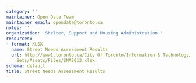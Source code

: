 ```yaml
---
category: ''
maintainer: Open Data Team
maintainer_email: opendata@toronto.ca
notes: ''
organization: 'Shelter, Support and Housing Administration '
resources:
- format: XLSX
  name: Street Needs Assessment Results
  url: http://www1.toronto.ca/City Of Toronto/Information & Technology/Open Data/Data
    Sets/Assets/Files/SNA2013.xlsx
schema: default
title: Street Needs Assessment Results
---
```

